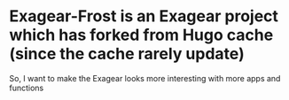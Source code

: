# Exagear-Frost is an Exagear project which has forked from Hugo cache (since the cache rarely update)
So, I want to make the Exagear looks more interesting with more apps and functions
